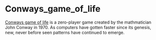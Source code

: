 # Conways_game_of_life

[Conways game of life](https://en.wikipedia.org/wiki/Conway%27s_Game_of_Life) is a zero-player game created by the mathmatician John Conway in 1970. As computers have gotten faster since its genesis, new, never before seen patterns have continued to emerge. 

